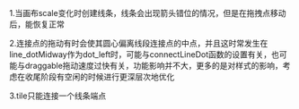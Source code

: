 1.当画布scale变化时创建线条，线条会出现箭头错位的情况，但是在拖拽点移动后，能恢复正常

2.连接点的拖动有时会使其圆心偏离线段连接点的中点，并且这时常发生在line_dotMidway作为dot_left时，可能与connectLineDot函数的设置有关，也可能与draggable拖动速度过快有关，功能影响并不大，更多的是对样式的影响，考虑在收尾阶段有空闲的时候进行更深层次地优化

3.tile只能连接一个线条端点